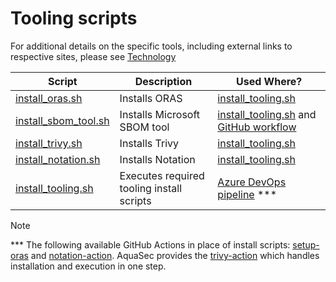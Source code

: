 # Tooling scripts

For additional details on the specific tools, including external links to respective sites, please see [Technology](../../docs/supplemental/technology.md)

| Script                                       | Description                               | Used Where?                                                                                                      |
|----------------------------------------------|-------------------------------------------|------------------------------------------------------------------------------------------------------------------|
| [install_oras.sh](install_oras.sh)           | Installs ORAS                             | [install_tooling.sh](install_tooling.sh)                                                                         |
| [install_sbom_tool.sh](install_sbom_tool.sh) | Installs Microsoft SBOM tool              | [install_tooling.sh](install_tooling.sh) and [GitHub workflow](../../.github/workflows/sssc.linux.notation.yaml) |
| [install_trivy.sh](install_trivy.sh)         | Installs Trivy                            | [install_tooling.sh](install_tooling.sh)                                                                         |
| [install_notation.sh](install_notation.sh)   | Installs Notation                         | [install_tooling.sh](install_tooling.sh)                                                                         |
| [install_tooling.sh](install_tooling.sh)     | Executes required tooling install scripts | [Azure DevOps pipeline](../../.azdevops/sssc.linux.notation.yaml) \*\*\*                                         |

> [!NOTE]
> \*\*\* The following available GitHub Actions in place of install scripts: [setup-oras](https://github.com/oras-project/setup-oras) and [notation-action](https://github.com/notaryproject/notation-action). AquaSec provides the [trivy-action](https://github.com/aquasecurity/trivy-action) which handles installation and execution in one step.
